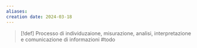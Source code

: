 ```yaml
---
aliases: 
creation date: 2024-03-18
---
```


>[!def]
>Processo di individuzaione, misurazione, analisi, interpretazione e comunicazione di informazioni #todo 